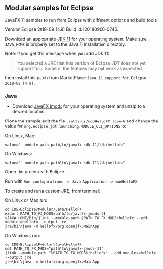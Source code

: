 ## Modular samples for Eclipse

JavaFX 11 samples to run from Eclipse with different options and build tools

Version Eclipse 2018-09 (4.9) Build id: I20180906-0745.

Download an appropriate [JDK 11](https://jdk.java.net/11/) for your operating system. Make sure `JAVA_HOME` 
is properly set to the Java 11 installation directory. 

Note: If you get this message when you add JDK 11:
 
> You selected a JRE that this version of Eclipse JDT does not yet support fully. Some of the features may not work as expected.

then install this patch from MarketPlace: `Java 11 support for Eclipse 2018-09 (4.9)`.

### Java

- Download [JavaFX jmods](https://gluonhq.com/products/javafx/) for your operating 
system and unzip to a desired location.

Clone the sample, edit the file `.settings/modHelloFX.launch` and change the value for
`org.eclipse.jdt.launching.MODULE_CLI_OPTIONS` to:

On Linux, Mac:

    value="--module-path path/to/javafx-sdk-11/lib:hellofx"

On Windows:

    value="--module-path path\to\javafx-sdk-11\lib;hellofx"


Open the project with Eclipse.

Run with `Run configurations -> Java Application -> modHelloFX`

To create and run a custom JRE, from terminal:

On Linux or Mac run:

    cd IDE/Eclipse/Modular/Java/HelloFX
    export PATH_TO_FX_MODS=path/to/javafx-jmods-11
    $JAVA_HOME/bin/jlink --module-path $PATH_TO_FX_MODS:hellofx --add-modules=hellofx --output jre
    jre/bin/java -m hellofx/org.openjfx.MainApp

On Windows run:

    cd IDE\Eclipse\Modular\Java\HelloFX
    set PATH_TO_FX_MODS="path\to\javafx-jmods-11"
    jlink --module-path "%PATH_TO_FX_MODS%;hellofx" --add-modules=hellofx --output jre
    jre\bin\java -m hellofx/org.openjfx.MainApp